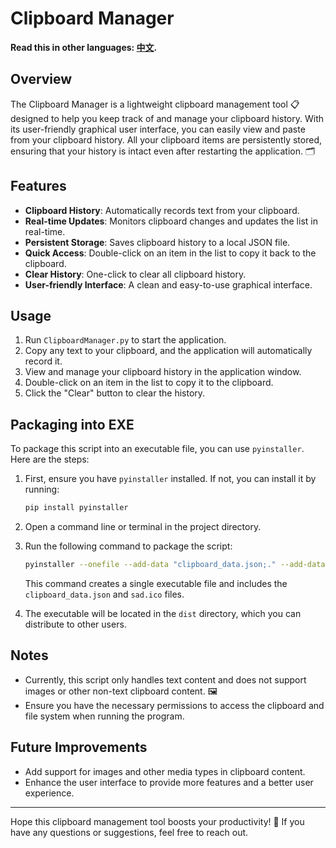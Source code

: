 # Clipboard Manager

**Read this in other languages: [中文](README_zh.md).**

## Overview

The Clipboard Manager is a lightweight clipboard management tool 📋 designed to help you keep track of and manage your clipboard history. With its user-friendly graphical user interface, you can easily view and paste from your clipboard history. All your clipboard items are persistently stored, ensuring that your history is intact even after restarting the application. 🗂️

## Features

- **Clipboard History**: Automatically records text from your clipboard.
- **Real-time Updates**: Monitors clipboard changes and updates the list in real-time.
- **Persistent Storage**: Saves clipboard history to a local JSON file.
- **Quick Access**: Double-click on an item in the list to copy it back to the clipboard.
- **Clear History**: One-click to clear all clipboard history.
- **User-friendly Interface**: A clean and easy-to-use graphical interface.

## Usage

1. Run `ClipboardManager.py` to start the application.
2. Copy any text to your clipboard, and the application will automatically record it.
3. View and manage your clipboard history in the application window.
4. Double-click on an item in the list to copy it to the clipboard.
5. Click the "Clear" button to clear the history.

## Packaging into EXE

To package this script into an executable file, you can use `pyinstaller`. Here are the steps:

1. First, ensure you have `pyinstaller` installed. If not, you can install it by running:

   ```bash
   pip install pyinstaller
   ```

2. Open a command line or terminal in the project directory.

3. Run the following command to package the script:

   ```bash
   pyinstaller --onefile --add-data "clipboard_data.json;." --add-data "sad.ico;." ClipboardManager.py
   ```

   This command creates a single executable file and includes the `clipboard_data.json` and `sad.ico` files.

4. The executable will be located in the `dist` directory, which you can distribute to other users.

## Notes

- Currently, this script only handles text content and does not support images or other non-text clipboard content. 🖼️
- Ensure you have the necessary permissions to access the clipboard and file system when running the program.

## Future Improvements

- Add support for images and other media types in clipboard content.
- Enhance the user interface to provide more features and a better user experience.

---

Hope this clipboard management tool boosts your productivity! 🚀 If you have any questions or suggestions, feel free to reach out.
